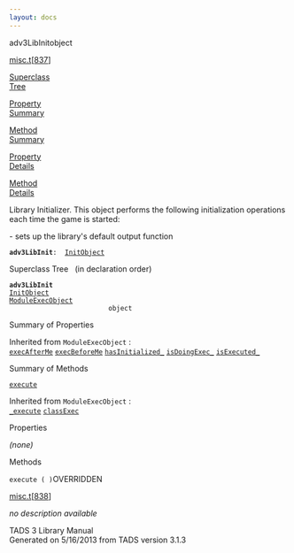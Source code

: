 ```yaml
---
layout: docs
---
```

<span class="title">adv3LibInit</span><span class="type">object</span>

[misc.t](../file/misc.t.html)\[[837](../source/misc.t.html#837)\]

[Superclass  
Tree](#_SuperClassTree_)

[Property  
Summary](#_PropSummary_)

[Method  
Summary](#_MethodSummary_)

[Property  
Details](#_Properties_)

[Method  
Details](#_Methods_)



Library Initializer. This object performs the following initialization
operations each time the game is started:

\- sets up the library's default output function

**`adv3LibInit`**` :   `[`InitObject`](../object/InitObject.html)



<span id="_SuperClassTree_"></span>



<span class="hdln">Superclass Tree</span>   (in declaration order)



**`adv3LibInit`**  
[`InitObject`](../object/InitObject.html)  
[`ModuleExecObject`](../object/ModuleExecObject.html)  
`                         object`  
<span id="_PropSummary_"></span>



<span class="hdln">Summary of Properties</span>  







Inherited from `ModuleExecObject` :  
[`execAfterMe`](../object/ModuleExecObject.html#execAfterMe) [`execBeforeMe`](../object/ModuleExecObject.html#execBeforeMe) [`hasInitialized_`](../object/ModuleExecObject.html#hasInitialized_) [`isDoingExec_`](../object/ModuleExecObject.html#isDoingExec_) [`isExecuted_`](../object/ModuleExecObject.html#isExecuted_)

<span id="_MethodSummary_"></span>



<span class="hdln">Summary of Methods</span>  



[`execute`](#execute)



Inherited from `ModuleExecObject` :  
[`_execute`](../object/ModuleExecObject.html#_execute) [`classExec`](../object/ModuleExecObject.html#classExec)

<span id="_Properties_"></span>



<span class="hdln">Properties</span>  



*(none)* <span id="_Methods_"></span>



<span class="hdln">Methods</span>  



<span id="execute"></span>

`execute ( )`<span class="rem">OVERRIDDEN</span>

[misc.t](../file/misc.t.html)\[[838](../source/misc.t.html#838)\]



*no description available*





TADS 3 Library Manual  
Generated on 5/16/2013 from TADS version 3.1.3


